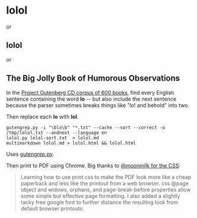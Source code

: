 lolol
=====

*or*

lolol
-----

*or*

The Big Jolly Book of Humorous Observations
-------------------------------------------

In the [Project Gutenberg CD corpus of 600 books](http://www.gutenberg.org/wiki/Gutenberg:The_CD_and_DVD_Project), find every English sentence containing the word **lo** -- but also include the next sentence because the parser sometimes breaks things like "lo! and behold" into two.

Then replace each **lo** with **lol**.

    gutengrep.py -i "\blo\b" "*.txt" --cache --sort --correct -o /tmp/lolol.txt --andnext --language en
    lolol.py lolol-sort.txt  > lolol.md
    multimarkdown lolol.md > lolol.html && lolol.html

Uses [gutengrep.py](https://github.com/hugovk/gutengrep).

Then print to PDF using Chrome. Big thanks to [@moonmilk for the CSS](https://github.com/moonmilk/nanogenmo2014):

> Learning how to use print css to make the PDF look more like a cheap paperback and less like the printout from a web browser. css @page object and widows, orphans, and page-break-before properties allow some simple but effective page formatting. I also added a slightly tacky free google font to further distance the resulting look from default browser printouts.
